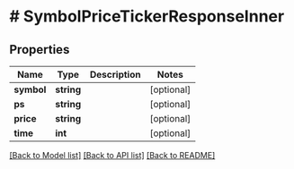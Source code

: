 # # SymbolPriceTickerResponseInner

## Properties

Name | Type | Description | Notes
------------ | ------------- | ------------- | -------------
**symbol** | **string** |  | [optional]
**ps** | **string** |  | [optional]
**price** | **string** |  | [optional]
**time** | **int** |  | [optional]

[[Back to Model list]](../../README.md#models) [[Back to API list]](../../README.md#endpoints) [[Back to README]](../../README.md)
